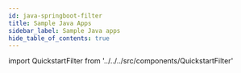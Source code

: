 ```yaml
---
id: java-springboot-filter
title: Sample Java Apps
sidebar_label: Sample Java apps
hide_table_of_contents: true
---
```


import QuickstartFilter from '../../../src/components/QuickstartFilter'

<QuickstartFilter defaultLanguage="Java" />
